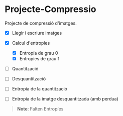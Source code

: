 
# Projecte-Compressio
Projecte de compressió d'imatges. 

- [x] Llegir i escriure imatges
- [x] Calcul d'entropíes
	- [x] Entropía de grau 0
	- [x] Entropíes de grau 1
- [ ] Quantització
- [ ] Desquantització
- [ ] Entropía de la quantització
- [ ] Entropía de la imatge desquantitzada (amb perdua)

 
> **Note**: Falten Entropíes


 
